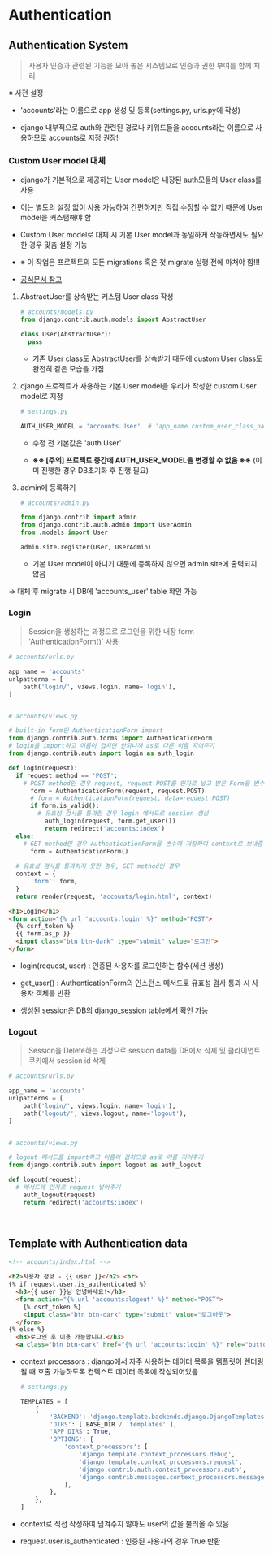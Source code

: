 # Authentication

## Authentication System
> 사용자 인증과 관련된 기능을 모아 놓은 시스템으로 인증과 권한 부여를 함께 처리

※ 사전 설정
- 'accounts'라는 이름으로 app 생성 및 등록(settings.py, urls.py에 작성)

- django 내부적으로 auth와 관련된 경로나 키워드들을 accounts라는 이름으로 사용하므로 accounts로 지정 권장!


### Custom User model 대체

- django가 기본적으로 제공하는 User model은 내장된 auth모듈의 User class를 사용

- 이는 별도의 설정 없이 사용 가능하여 간편하지만 직접 수정할 수 없기 때문에 User model을 커스텀해야 함

- Custom User model로 대체 시 기본 User model과 동일하게 작동하면서도 필요한 경우 맞춤 설정 가능

- ※ 이 작업은 프로젝트의 모든 migrations 혹은 첫 migrate 실행 전에 마쳐야 함!!!

- [공식문서 참고](https://docs.djangoproject.com/en/3.2/topics/auth/customizing/#substituting-a-custom-user-model)

1. AbstractUser를 상속받는 커스텀 User class 작성
    ```python
    # accounts/models.py
    from django.contrib.auth.models import AbstractUser

    class User(AbstractUser):
      pass
    ```
    - 기존 User class도 AbstractUser를 상속받기 때문에 custom User class도 완전히 같은 모습을 가짐

2. django 프로젝트가 사용하는 기본 User model을 우리가 작성한 custom User model로 지정
    ```python
    # settings.py

    AUTH_USER_MODEL = 'accounts.User'  # 'app_name.custom_user_class_name'
    ```
    - 수정 전 기본값은 'auth.User'

    - __※※ [주의] 프로젝트 중간에 AUTH_USER_MODEL을 변경할 수 없음 ※※__ (이미 진행한 경우 DB초기화 후 진행 필요)

3. admin에 등록하기
    ```python
    # accounts/admin.py

    from django.contrib import admin
    from django.contrib.auth.admin import UserAdmin
    from .models import User

    admin.site.register(User, UserAdmin)
    ```
    - 기본 User model이 아니기 때문에 등록하지 않으면 admin site에 출력되지 않음

→ 대체 후 migrate 시 DB에 'accounts_user' table 확인 가능


### Login

> Session을 생성하는 과정으로 로그인을 위한 내장 form 'AuthenticationForm()' 사용

```python
# accounts/urls.py

app_name = 'accounts'
urlpatterns = [
    path('login/', views.login, name='login'),
]


# accounts/views.py

# built-in form인 AuthenticationForm import
from django.contrib.auth.forms import AuthenticationForm
# login을 import하고 이름이 겹치면 안되니까 as로 다른 이름 지어주기
from django.contrib.auth import login as auth_login

def login(request):
  if request.method == 'POST':
    # POST method인 경우 request, request.POST를 인자로 넣고 받은 Form을 변수에 할당
      form = AuthenticationForm(request, request.POST)
      # form = AuthenticationForm(request, data=request.POST)
      if form.is_valid():
        # 유효성 검사를 통과한 경우 login 메서드로 session 생성
          auth_login(request, form.get_user())
          return redirect('accounts:index')
  else:
    # GET method인 경우 AuthenticationForm을 변수에 저장하여 context로 보내줌
      form = AuthenticationForm()
  
  # 유효성 검사를 통과하지 못한 경우, GET method인 경우
  context = {
      'form': form,
  }
  return render(request, 'accounts/login.html', context)
```
```html
<h1>Login</h1>
<form action="{% url 'accounts:login' %}" method="POST">
  {% csrf_token %}
  {{ form.as_p }}  
  <input class="btn btn-dark" type="submit" value="로그인">
</form>
```
- login(request, user) : 인증된 사용자를 로그인하는 함수(세션 생성)

- get_user() : AuthenticationForm의 인스턴스 메서드로 유효성 검사 통과 시 사용자 객체를 반환

- 생성된 session은 DB의 django_session table에서 확인 가능


### Logout

> Session을 Delete하는 과정으로 session data를 DB에서 삭제 및 클라이언트 쿠키에서 session id 삭제

```python
# accounts/urls.py

app_name = 'accounts'
urlpatterns = [
    path('login/', views.login, name='login'),
    path('logout/', views.logout, name='logout'),
]


# accounts/views.py

# logout 메서드를 import하고 이름이 겹치므로 as로 이름 지어주기
from django.contrib.auth import logout as auth_logout

def logout(request):
  # 메서드에 인자로 request 넣어주기
    auth_logout(request)
    return redirect('accounts:index')
```


<br>

## Template with Authentication data

```html
<!-- accounts/index.html -->

<h2>사용자 정보 - {{ user }}</h2> <br>
{% if request.user.is_authenticated %}
  <h3>{{ user }}님 안녕하세요!</h3>
  <form action="{% url 'accounts:logout' %}" method="POST">
    {% csrf_token %}
    <input class="btn btn-dark" type="submit" value="로그아웃">
  </form>
{% else %}
  <h3>로그인 후 이용 가능합니다.</h3>
  <a class="btn btn-dark" href="{% url 'accounts:login' %}" role="button">로그인</a>
```
- context processors : django에서 자주 사용하는 데이터 목록을 템플릿이 렌더링될 때 호출 가능하도록 컨텍스트 데이터 목록에 작성되어있음
  ```python
  # settings.py

  TEMPLATES = [
      {
          'BACKEND': 'django.template.backends.django.DjangoTemplates',
          'DIRS': [ BASE_DIR / 'templates' ],
          'APP_DIRS': True,
          'OPTIONS': {
              'context_processors': [
                  'django.template.context_processors.debug',
                  'django.template.context_processors.request',
                  'django.contrib.auth.context_processors.auth',
                  'django.contrib.messages.context_processors.messages',
              ],
          },
      },
  ]
  ```

- context로 직접 작성하여 넘겨주지 않아도 user의 값을 불러올 수 있음

- request.user.is_authenticated : 인증된 사용자의 경우 True 반환